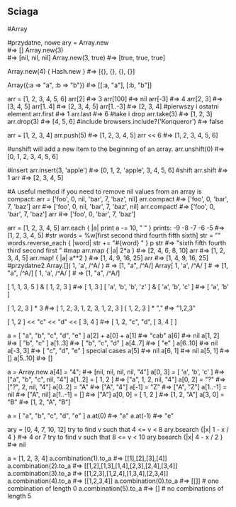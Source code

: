 ## Sciaga

#Array


#przydatne, nowe
ary = Array.new   
#=> []
Array.new(3)       
#=> [nil, nil, nil]
Array.new(3, true) 
#=> [true, true, true]

Array.new(4) { Hash.new } 
#=> [{}, {}, {}, {}]

Array({:a => "a", :b => "b"}) 
#=> [[:a, "a"], [:b, "b"]]

arr = [1, 2, 3, 4, 5, 6]
arr[2]    #=> 3
arr[100]  #=> nil
arr[-3]   #=> 4
arr[2, 3] #=> [3, 4, 5]
arr[1..4] #=> [2, 3, 4, 5]
arr[1..-3] #=> [2, 3, 4]
#pierwszy i ostatni element
arr.first #=> 1
arr.last  #=> 6
#take i drop
arr.take(3) #=> [1, 2, 3]
arr.drop(3) #=> [4, 5, 6]
#include
browsers.include?('Konqueror') #=> false

arr = [1, 2, 3, 4]
arr.push(5) #=> [1, 2, 3, 4, 5]
arr << 6    #=> [1, 2, 3, 4, 5, 6]

#unshift will add a new item to the beginning of an array.
arr.unshift(0) #=> [0, 1, 2, 3, 4, 5, 6]

#insert
arr.insert(3, 'apple')  #=> [0, 1, 2, 'apple', 3, 4, 5, 6]
#shift
arr.shift #=> 1
arr #=> [2, 3, 4, 5]

#A useful method if you need to remove nil values from an array is compact:
arr = ['foo', 0, nil, 'bar', 7, 'baz', nil]
arr.compact  #=> ['foo', 0, 'bar', 7, 'baz']
arr          #=> ['foo', 0, nil, 'bar', 7, 'baz', nil]
arr.compact! #=> ['foo', 0, 'bar', 7, 'baz']
arr          #=> ['foo', 0, 'bar', 7, 'baz']

arr = [1, 2, 3, 4, 5]
arr.each { |a| print a -= 10, " " }
 prints: -9 -8 -7 -6 -5
#=> [1, 2, 3, 4, 5]
#str
words = %w[first second third fourth fifth sixth]
str = ""
words.reverse_each { |word| str += "#{word} " }
p str #=> "sixth fifth fourth third second first "
#map
arr.map { |a| 2*a }   #=> [2, 4, 6, 8, 10]
arr                   #=> [1, 2, 3, 4, 5]
arr.map! { |a| a**2 } #=> [1, 4, 9, 16, 25]
arr                   #=> [1, 4, 9, 16, 25]
#przydatne2
Array.[]( 1, 'a', /^A/ ) # => [1, "a", /^A/]
Array[ 1, 'a', /^A/ ]    # => [1, "a", /^A/]
[ 1, 'a', /^A/ ]         # => [1, "a", /^A/]

[ 1, 1, 3, 5 ] & [ 1, 2, 3 ]                 #=> [ 1, 3 ]
[ 'a', 'b', 'b', 'z' ] & [ 'a', 'b', 'c' ]   #=> [ 'a', 'b' ]

[ 1, 2, 3 ] * 3    #=> [ 1, 2, 3, 1, 2, 3, 1, 2, 3 ]
[ 1, 2, 3 ] * ","  #=> "1,2,3"

[ 1, 2 ] << "c" << "d" << [ 3, 4 ]
#=>  [ 1, 2, "c", "d", [ 3, 4 ] ]

a = [ "a", "b", "c", "d", "e" ]
a[2] +  a[0] + a[1]    #=> "cab"
a[6]                   #=> nil
a[1, 2]                #=> [ "b", "c" ]
a[1..3]                #=> [ "b", "c", "d" ]
a[4..7]                #=> [ "e" ]
a[6..10]               #=> nil
a[-3, 3]               #=> [ "c", "d", "e" ]
 special cases
a[5]                   #=> nil
a[6, 1]                #=> nil
a[5, 1]                #=> []
a[5..10]               #=> []

a = Array.new
a[4] = "4";                 #=> [nil, nil, nil, nil, "4"]
a[0, 3] = [ 'a', 'b', 'c' ] #=> ["a", "b", "c", nil, "4"]
a[1..2] = [ 1, 2 ]          #=> ["a", 1, 2, nil, "4"]
a[0, 2] = "?"               #=> ["?", 2, nil, "4"]
a[0..2] = "A"               #=> ["A", "4"]
a[-1]   = "Z"               #=> ["A", "Z"]
a[1..-1] = nil              #=> ["A", nil]
a[1..-1] = []               #=> ["A"]
a[0, 0] = [ 1, 2 ]          #=> [1, 2, "A"]
a[3, 0] = "B"               #=> [1, 2, "A", "B"]

a = [ "a", "b", "c", "d", "e" ]
a.at(0)     #=> "a"
a.at(-1)    #=> "e"

ary = [0, 4, 7, 10, 12]
 try to find v such that 4 <= v < 8
ary.bsearch {|x| 1 - x / 4 } #=> 4 or 7
 try to find v such that 8 <= v < 10
ary.bsearch {|x| 4 - x / 2 } #=> nil

a = [1, 2, 3, 4]
a.combination(1).to_a  #=> [[1],[2],[3],[4]]
a.combination(2).to_a  #=> [[1,2],[1,3],[1,4],[2,3],[2,4],[3,4]]
a.combination(3).to_a  #=> [[1,2,3],[1,2,4],[1,3,4],[2,3,4]]
a.combination(4).to_a  #=> [[1,2,3,4]]
a.combination(0).to_a  #=> [[]] # one combination of length 0
a.combination(5).to_a  #=> []   # no combinations of length 5
  
